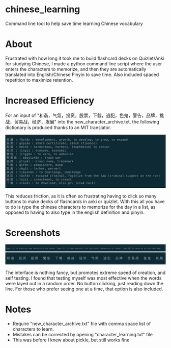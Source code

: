 # chinese_learning
Command line tool to help save time learning Chinese vocabulary

# About
Frustrated with how long it took me to build flashcard decks on Quizlet/Anki for studying Chinese, I made a python command line script where the user enters the characters to memorize, and then they are automatically translated into English/Chinese Pinyin to save time. Also included spaced repetition to maximize retention.

# Increased Efficiency 
For an input of "和谐，气氛，投资，股票，下载，逃犯，色鬼，警告，品牌，挑战，贸易战，经济，发展" into the new_character_archive.txt, the following dictionary is produced thanks to an MIT translator. 

![](https://github.com/evan-schott/chinese_learning/blob/master/auto_translate.png)

This reduces friction, as it is often so frustrating having to click so many buttons to make decks of flashcards in anki or quizlet. With this all you have to do is type the chinese characters to memorize for the day in a list, as opposed to having to also type in the english definition and pinyin. 

# Screenshots
![](https://github.com/evan-schott/chinese_learning/blob/master/interface.png)
![](https://github.com/evan-schott/chinese_learning/blob/master/character_cluster.png)

The interface is nothing fancy, but promotes extreme speed of creation, and self testing. I found that testing myself was most effective when the words were layed out in a random order. No button clicking, just reading down the line. For those who prefer seeing one at a time, that option is also included.



# Notes
- Require "new_character_archive.txt" file with comma space list of characters to learn. 
- Mistakes can be corrected by opening "character_learning.txt" file
- This was before I knew about pickle, but still works fine

